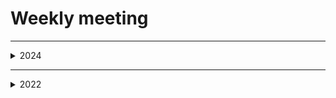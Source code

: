 # Weekly meeting

---

<details><summary>2024</summary>

* [2024/01/11](/Organization/Governance/Weekly/weekly-template)
* ...

</details>

---

<details><summary>2022</summary>

* ...
* ...

</details>